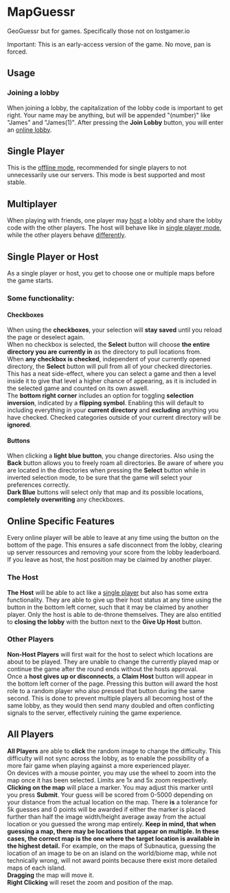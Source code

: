 # MapGuessr
GeoGuessr but for games. Specifically those not on lostgamer.io

Important: This is an early-access version of the game. No move, pan is forced.

## Usage

### Joining a lobby

When joining a lobby, the capitalization of the lobby code is important to get right. Your name may be anything, but will be appended "(number)" like "James" and "James(1)". After pressing the **Join Lobby** button, you will enter an [online lobby](#multiplayer).

Single Player
-
This is the [offline mode](#single-player-or-host), recommended for single players to not unnecessarily use our servers. This mode is best supported and most stable.

Multiplayer
-
When playing with friends, one player may [host](#the-host) a lobby and share the lobby code with the other players. The host will behave like in [single player mode](#single-player-or-host), while the other players behave [differently](#other-players).

Single Player or Host
-
As a single player or host, you get to choose one or multiple maps before the game starts.
### Some functionality:
#### Checkboxes
When using the **checkboxes**, your selection will **stay saved** until you reload the page or deselect again.\
When no checkbox is selected, the **Select** button will choose **the entire directory you are currently in** as the directory to pull locations from.\
When **any checkbox is checked**, independent of your currently opened directory, the **Select** button will pull from all of your checked directories. This has a neat side-effect, where you can select a game and then a level inside it to give that level a higher chance of appearing, as it is included in the selected game and counted on its own aswell.\
The **bottom right corner** includes an option for toggling **selection inversion**, indicated by a **flipping symbol**. Enabling this will default to including everything in your **current directory** and **excluding** anything you have checked. Checked categories outside of your current directory will be **ignored**.
#### Buttons
When clicking a **light blue button**, you change directories. Also using the **Back** button allows you to freely roam all directories. Be aware of where you are located in the directories when pressing the **Select** button while in inverted selection mode, to be sure that the game will select your preferences correctly.\
**Dark Blue** buttons will select only that map and its possible locations, **completely overwriting** any checkboxes.

Online Specific Features
-
Every online player will be able to leave at any time using the button on the bottom of the page. This ensures a safe disconnect from the lobby, clearing up server ressources and removing your score from the lobby leaderboard. If you leave as host, the host position may be claimed by another player.
### The Host
**The Host** will be able to act like a [single player](#single-player-or-host) but also has some extra functionality. They are able to give up their host status at any time using the button in the bottom left corner, such that it may be claimed by another player. Only the host is able to de-throne themselves. They are also entitled to **closing the lobby** with the button next to the **Give Up Host** button.

### Other Players
**Non-Host Players** will first wait for the host to select which locations are about to be played. They are unable to change the currently played map or continue the game after the round ends without the hosts approval.\
Once a **host gives up or disconnects**, a **Claim Host** button will appear in the bottom left corner of the page. Pressing this button will award the host role to a random player who also pressed that button during the same second. This is done to prevent multiple players all becoming host of the same lobby, as they would then send many doubled and often conflicting signals to the server, effectively ruining the game experience.

All Players
-
**All Players** are able to **click** the random image to change the difficulty. This difficulty will not sync across the lobby, as to enable the possibility of a more fair game when playing against a more experienced player.\
On devices with a mouse pointer, you may use the wheel to zoom into the map once it has been selected. Limits are 1x and 5x zoom respectively.\
**Clicking on the map** will place a marker. You may adjust this marker until you press **Submit**. Your guess will be scored from 0-5000 depending on your distance from the actual location on the map. There **is** a tolerance for 5k guesses and 0 points will be awarded if either the marker is placed further than half the image width/height average away from the actual location or you guessed the wrong map entirely. **Keep in mind, that when guessing a map, there may be locations that appear on multiple. In these cases, the correct map is the one where the target location is available in the highest detail.** For example, on the maps of Subnautica, guessing the location of an image to be on an island on the world/biome map, while not technically wrong, will not award points because there exist more detailed maps of each island.\
**Dragging** the map will move it.\
**Right Clicking** will reset the zoom and position of the map.
